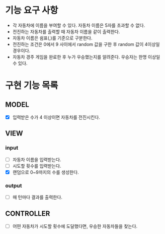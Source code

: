 # 기능 요구 사항

- 각 자동차에 이름을 부여할 수 있다. 자동차 이름은 5자를 초과할 수 없다.
- 전진하는 자동차를 출력할 때 자동차 이름을 같이 출력한다.
- 자동차 이름은 쉼표(,)를 기준으로 구분한다.
- 전진하는 조건은 0에서 9 사이에서 random 값을 구한 후 random 값이 4이상일 경우이다.
- 자동차 경주 게임을 완료한 후 누가 우승했는지를 알려준다. 우승자는 한명 이상일 수 있다.

# 구현 기능 목록
## MODEL
- [X] 입력받은 수가 4 이상이면 자동차를 전진시킨다.
## VIEW
### input
- [ ] 자동차 이름을 입력받는다.
- [ ] 시도할 횟수를 입력받는다.
- [X] 랜덤으로 0~9까지의 수를 생성한다.
### output
- [ ] 매 턴마다 결과를 출력한다.
## CONTROLLER
- [ ] 어떤 자동차가 시도할 횟수에 도달했다면, 우승한 자동차들을 찾는다.